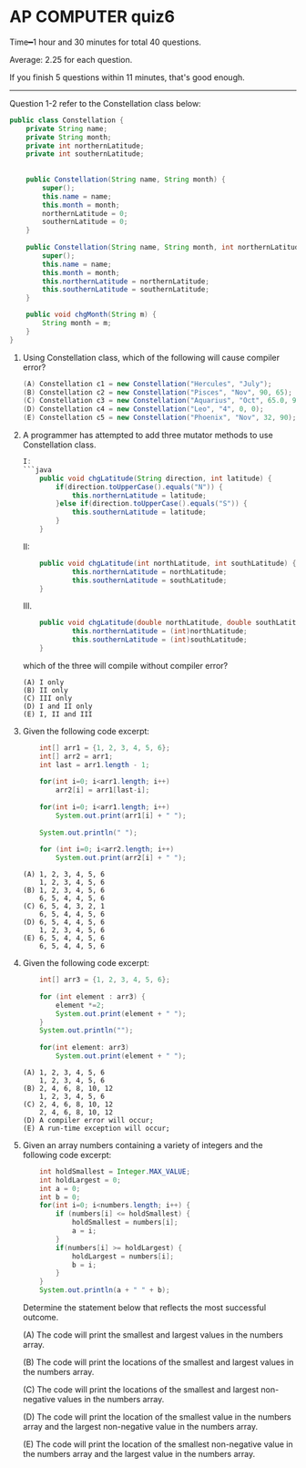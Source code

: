 # AP COMPUTER quiz6
Time&#x2501;1 hour and 30 minutes for total 40 questions.

Average: 2.25 for each question.

If you finish 5 questions within 11 minutes, that's good enough. 

---

Question 1-2 refer to the Constellation class below:
```java
public class Constellation {
	private String name;
	private String month;
	private int northernLatitude;
	private int southernLatitude;
	
	
	public Constellation(String name, String month) {
		super();
		this.name = name;
		this.month = month;
		northernLatitude = 0;
		southernLatitude = 0;
	}
	
	public Constellation(String name, String month, int northernLatitude, int southernLatitude) {
		super();
		this.name = name;
		this.month = month;
		this.northernLatitude = northernLatitude;
		this.southernLatitude = southernLatitude;
	}

	public void chgMonth(String m) {
		String month = m;
	}
}
```
1. Using Constellation class, which of the following will cause compiler error?
    ```java
    (A) Constellation c1 = new Constellation("Hercules", "July");
    (B) Constellation c2 = new Constellation("Pisces", "Nov", 90, 65);
    (C) Constellation c3 = new Constellation("Aquarius", "Oct", 65.0, 9.0);
    (D) Constellation c4 = new Constellation("Leo", "4", 0, 0);
    (E) Constellation c5 = new Constellation("Phoenix", "Nov", 32, 90);
    ```
2. A programmer has attempted to add three mutator methods to use Constellation class.

    ```java
    I: 
    ```java
        public void chgLatitude(String direction, int latitude) {
            if(direction.toUpperCase().equals("N")) {
                this.northernLatitude = latitude;
            }else if(direction.toUpperCase().equals("S")) {
                this.southernLatitude = latitude;			
            }
        }

    ```
    II:
    ```java
        public void chgLatitude(int northLatitude, int southLatitude) {
                this.northernLatitude = northLatitude;
                this.southernLatitude = southLatitude;			
        }
    ```
    III.
    ```java
        public void chgLatitude(double northLatitude, double southLatitude) {
                this.northernLatitude = (int)northLatitude;
                this.southernLatitude = (int)southLatitude;			
        }
    ```
    which of the three will compile without compiler error?
    ```
    (A) I only
    (B) II only
    (C) III only
    (D) I and II only
    (E) I, II and III
    ```
3. Given the following code excerpt:

    ```java
        int[] arr1 = {1, 2, 3, 4, 5, 6};
        int[] arr2 = arr1;
        int last = arr1.length - 1;
        
        for(int i=0; i<arr1.length; i++)
            arr2[i] = arr1[last-i];
        
        for(int i=0; i<arr1.length; i++)
            System.out.print(arr1[i] + " ");
        
        System.out.println(" ");
        
        for (int i=0; i<arr2.length; i++)
            System.out.print(arr2[i] + " ");
    ```
    ```
    (A) 1, 2, 3, 4, 5, 6
        1, 2, 3, 4, 5, 6
    (B) 1, 2, 3, 4, 5, 6
        6, 5, 4, 4, 5, 6
    (C) 6, 5, 4, 3, 2, 1
        6, 5, 4, 4, 5, 6
    (D) 6, 5, 4, 4, 5, 6
        1, 2, 3, 4, 5, 6
    (E) 6, 5, 4, 4, 5, 6
        6, 5, 4, 4, 5, 6
    ```
4. Given the following code excerpt:

    ```java
        int[] arr3 = {1, 2, 3, 4, 5, 6};
        
        for (int element : arr3) {
            element *=2;
            System.out.print(element + " ");
        }
        System.out.println("");
        
        for(int element: arr3)
            System.out.print(element + " ");
    ```
    ```
    (A) 1, 2, 3, 4, 5, 6
        1, 2, 3, 4, 5, 6
    (B) 2, 4, 6, 8, 10, 12
        1, 2, 3, 4, 5, 6
    (C) 2, 4, 6, 8, 10, 12
        2, 4, 6, 8, 10, 12
    (D) A compiler error will occur;
    (E) A run-time exception will occur;
    ```
5. Given an array numbers containing a variety of integers and the following code excerpt:

    ```java
        int holdSmallest = Integer.MAX_VALUE;
        int holdLargest = 0;
        int a = 0;
        int b = 0;
        for(int i=0; i<numbers.length; i++) {
            if (numbers[i] <= holdSmallest) {
                holdSmallest = numbers[i];
                a = i;
            }
            if(numbers[i] >= holdLargest) {
                holdLargest = numbers[i];
                b = i;
            }
        }
        System.out.println(a + " " + b);
    ```
    Determine the statement below that reflects the most successful outcome.

    (A) The code will print the smallest and largest values in the numbers array.

    (B) The code will print the locations of the smallest and largest values in the numbers array.

    (C) The code will print the locations of the smallest and largest non-negative values in the numbers array.

    (D) The code will print the location of the smallest value in the numbers array and the largest non-negative value in the numbers array.

    (E) The code will print the location of the smallest non-negative value in the numbers array and the largest value in the numbers array. 

